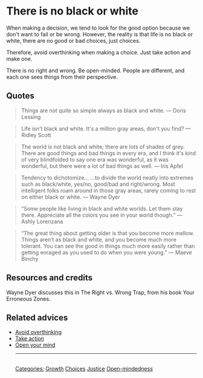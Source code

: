# There is no black or white

When making a decision, we tend to look for the good option because we don't want to fail or be wrong. However, the reality is that life is no black or white, there are no good or bad choices, just choices.

Therefore, avoid overthinking when making a choice. Just take action and make one.

There is no right and wrong. Be open-minded. People are different, and each one sees things from their perspective.

## Quotes

> Things are not quite so simple always as black and white. — Doris Lessing

> Life isn't black and white. It's a million gray areas, don't you find? — Ridley Scott

> The world is not black and white; there are lots of shades of grey. There are good things and bad things in every era, and I think it's kind of very blindfolded to say one era was wonderful, as it was wonderful, but there were a lot of bad things as well. — Iris Apfel

> Tendency to dichotomize... ...to divide the world neatly into extremes such as black/white, yes/no, good/bad and right/wrong. Most intelligent folks roam around in those gray areas, rarely coming to rest on either black or white. — Wayne Dyer

> “Some people like living in black and white worlds. Let them stay there. Appreciate all the colors you see in your world though.” — Ashly Lorenzana

> “The great thing about getting older is that you become more mellow. Things aren’t as black and white, and you become much more tolerant. You can see the good in things much more easily rather than getting enraged as you used to do when you were young.” — Maeve Binchy

## Resources and credits

Wayne Dyer discusses this in The Right vs. Wrong Trap, from his book Your Erroneous Zones.

## Related advices

- [Avoid overthinking](../Avoid%20overthinking/index.md)
- [Take action](../Take%20action/index.md)
- [Open your mind](../Open%20your%20mind/index.md)<hr/><br/>[Categories:](../Categories/index.md) [Growth](../Categories/Growth.md) [Choices](../Categories/Choices.md) [Justice](../Categories/Justice.md) [Open-mindedness](../Categories/Open-mindedness.md)